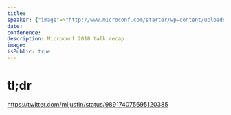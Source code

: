 ```yaml
---
title:
speaker: {"image"=>"http://www.microconf.com/starter/wp-content/uploads/sites/5/2018/02/headshot-square-262x272.jpg", "name"=>"Adam Wathan", "title"=>"Owner, NothingWorks Inc.", "bioUrl"=>"http://www.microconf.com/starter/speakers/adam-wathan/", "twitter"=>"adamwathan", "website"=>""}
date:
conference:
description: Microconf 2018 talk recap
image:
isPublic: true
---
```


# tl;dr

https://twitter.com/mijustin/status/989174075695120385
